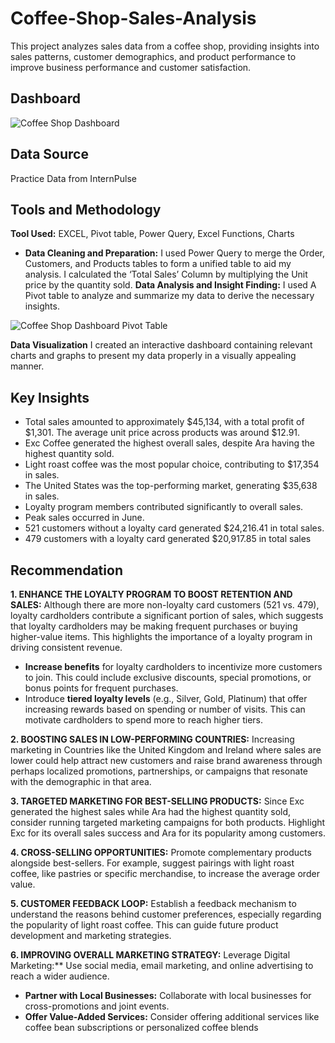 # Coffee-Shop-Sales-Analysis
This project analyzes sales data from a coffee shop, providing insights into sales patterns, customer demographics, and product performance to improve business performance and customer satisfaction.
## Dashboard
![Coffee Shop Dashboard](https://github.com/user-attachments/assets/739ab886-413b-4c0a-999b-c4ef79bc81d1)

## Data Source

Practice Data from InternPulse

## Tools and Methodology

**Tool Used:** EXCEL, Pivot table, Power Query, Excel Functions, Charts
- **Data Cleaning and Preparation:** I used Power Query to merge the Order, Customers, and Products tables to form a unified table to aid my analysis. I calculated the ‘Total Sales’ Column by multiplying the Unit price by the quantity sold.
**Data Analysis and Insight Finding:** I used A Pivot table to analyze and summarize my data to derive the necessary insights.

![Coffee Shop Dashboard Pivot Table](https://github.com/user-attachments/assets/bd74a689-ea6d-48c7-8e83-3fa5e7f3ffc4)

**Data Visualization** I created an interactive dashboard containing relevant charts and graphs to present my data properly in a visually appealing manner.

## Key Insights
- Total sales amounted to approximately $45,134, with a total profit of $1,301. The average unit price across products was around $12.91.
- Exc Coffee generated the highest overall sales, despite Ara having the highest quantity sold.
- Light roast coffee was the most popular choice, contributing to $17,354 in sales.
- The United States was the top-performing market, generating $35,638 in sales.
- Loyalty program members contributed significantly to overall sales.
- Peak sales occurred in June.
- 521 customers without a loyalty card generated $24,216.41 in total sales.
- 479 customers with a loyalty card generated $20,917.85 in total sales

## Recommendation
**1. ENHANCE THE LOYALTY PROGRAM TO BOOST RETENTION AND SALES:**
Although there are more non-loyalty card customers (521 vs. 479), loyalty cardholders contribute a significant portion of sales, which suggests that loyalty cardholders may be making frequent  purchases or buying higher-value items. This highlights the importance of a loyalty program in driving consistent revenue.
- **Increase benefits** for loyalty cardholders to incentivize more customers to join. This could include exclusive discounts, special promotions, or bonus points for frequent purchases.
- Introduce **tiered loyalty levels** (e.g., Silver, Gold, Platinum) that offer increasing rewards based on spending or number of visits. This can motivate cardholders to spend more to reach higher tiers.

**2. BOOSTING SALES IN LOW-PERFORMING COUNTRIES:** 
Increasing marketing in Countries like the United Kingdom and Ireland where sales are lower could help attract new customers and raise brand awareness through perhaps localized promotions, 
partnerships, or campaigns that resonate with the demographic in that area.

**3. TARGETED MARKETING FOR BEST-SELLING PRODUCTS:** 
Since Exc generated the highest sales while Ara had the highest quantity sold, consider running targeted marketing campaigns for both products. Highlight Exc for its overall sales success and 
Ara for its popularity among customers.

**4. CROSS-SELLING OPPORTUNITIES:** 
Promote complementary products alongside best-sellers. For example, suggest pairings with light roast coffee, like pastries or specific merchandise, to increase the average order value.

**5. CUSTOMER FEEDBACK LOOP:** 
Establish a feedback mechanism to understand the reasons behind customer preferences, especially regarding the popularity of light roast coffee. This can guide future product development and 
marketing strategies.

**6. IMPROVING OVERALL MARKETING STRATEGY:**
Leverage Digital Marketing:** Use social media, email marketing, and online advertising to reach a wider audience.
- **Partner with Local Businesses:** Collaborate with local businesses for cross-promotions and joint events.
- **Offer Value-Added Services:** Consider offering additional services like coffee bean 
subscriptions or personalized coffee blends
